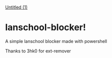 [Untitled (1)](https://user-images.githubusercontent.com/101953487/232580948-5632ecc3-032c-474e-9831-bb49d4094671.jpeg)
# lanschool-blocker!

A simple lanschool blocker made with powershell

Thanks to 3hk0[]([url](https://github.com/3kh0/)) for ext-remover
